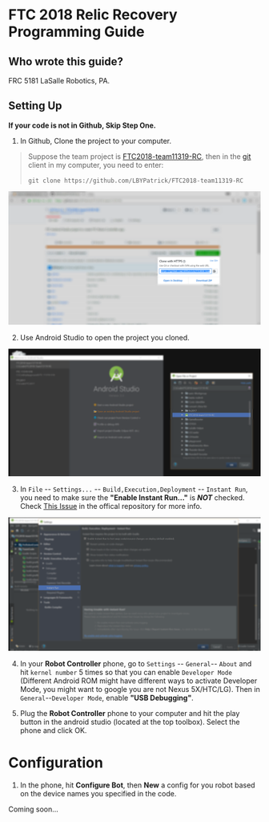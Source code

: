 # FTC 2018 Relic Recovery Programming Guide

## Who wrote this guide?

FRC 5181 LaSalle Robotics, PA.


## Setting Up

**If your code is not in Github, Skip Step One.**
1. In Github, Clone the project to your computer.

> Suppose the team project is [FTC2018-team11319-RC](https://github.com/LBYPatrick/FTC2018-team11319-RC), then in the [git](https://git-scm.com/) client in my computer, you need to  enter:
>```
> git clone https://github.com/LBYPatrick/FTC2018-team11319-RC
>```

![cloneProject](images/cloneRepo.png)

2. Use Android Studio to open the project you cloned.

![openProject](images/openASProject.png)

3. In ``File`` -- ``Settings...`` -- ``Build,Execution,Deployment`` -- ``Instant Run``, you need to make sure the **"Enable Instant Run..."** is ***NOT*** checked. Check [This Issue](https://github.com/ftctechnh/ftc_app/issues/364) in the offical repository for more info.

![disableInstantRun](images/disableInstantRun.png)

4. In your **Robot Controller** phone, go to ``Settings`` -- ``General``-- ``About`` and hit ``kernel number`` 5 times so that you can enable ``Developer Mode`` (Different Android ROM might have different ways to activate Developer Mode, you might want to google you are not Nexus 5X/HTC/LG). Then in ``General``--``Developer Mode``, enable **"USB Debugging"**.

5. Plug the **Robot Controller** phone to your computer and hit the play button in the android studio (located at the top toolbox). Select the phone and click OK.

# Configuration 

1. In the phone, hit **Configure Bot**, then **New** a config for you robot based on the device names you specified in the code.

Coming soon...